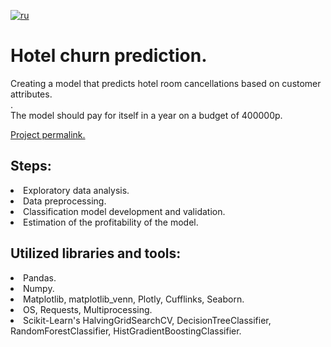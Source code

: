 [![ru](https://img.shields.io/badge/lang-ru-red.svg)](README.md)

# Hotel churn prediction.
Creating a model that predicts hotel room cancellations based on customer attributes.<br>.<br>
The model should pay for itself in a year on a budget of $400 000$р.<br>

[Project permalink.]()

## Steps:
<li>Exploratory data analysis.
<li>Data preprocessing.
<li>Classification model development and validation.
<li>Estimation of the profitability of the model.
  
## Utilized libraries and tools:
<li>Pandas.
<li>Numpy.
<li>Matplotlib, matplotlib_venn, Plotly, Cufflinks, Seaborn.
<li>OS, Requests, Multiprocessing.
<li>Scikit-Learn's HalvingGridSearchCV, DecisionTreeClassifier, RandomForestClassifier, HistGradientBoostingClassifier.
